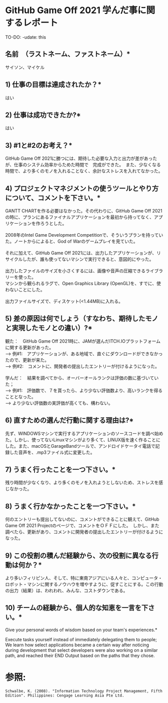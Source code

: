 # GitHub Game Off 2021 学んだ事に関するレポート

TO-DO: -udate: this

## 名前　（ラストネーム、ファストネーム）*

サイソン、マイケル

## 1) 仕事の目標は達成されたか？*

はい

## 2) 仕事は成功できたか?*

はい

## 3) #1と#2のお考え？*

GitHub Game Off 2021に勝つには、期待した必要な入力と出力が差があったが、仕事のシステム効率からためた時間で　完成ができた。　また、少なくなる時間で、より多くのモノを入れることなく、余計なストレスを入れてなかった。

## 4) プロジェクトマネジメントの使うツールとやり方について、コメントを下さい。*

GANTT CHARTを作る必要はなかった。その代わりに、GitHub Game Off 2021の時に、プランにあるファイナルアプリケーションを最初から持ってなく、アプリケーションを作ろうとした。<br/>
<br/>
2008年のIntel Game Development Competitionで、そういうプランを持っていた。ノートからによると、God of Warのゲームプレイを見ていた。<br/>
<br/>
それに加えて、GitHub Game Off 2021には、出力したアプリケーションが、リサイクルしたが、誰も使ってないマシンで実行できると、意図的にやった。<br/>
<br/>
出力したファイルのサイズを小さくするには、画像や音声の圧縮できるライブラリーを使った。<br/>
マシンから観られるラグで、Open Graphics Library (OpenGL)を、すでに、使わないことにした。<br/>
<br/>
出力ファイルサイズで、ディスケット(<1.44MB)に入れる。

## 5) 差の原因は何でしょう（すなわち、期待したモノと実現したモノとの違い）?*

観た：　GitHub Game Off 2021時に、JAMが選んだITCH.IOプラットフォームに関する更新があった。<br/>
--> 例#1:　アプリケーションが、ある地域で、直ぐにダウンロードができなかったので、更新が来た。<br/>
--> 例#2:　コメントに、開発者の提出したエントリーが付けるようになった。<br/>
<br/>
学んだ：　結果を調べてから、オーバーオールランクは評価の数に基づいていた；<br/>
--> 例#1:　評価数で、７を貰ったら、より少ない評価数より、高いランクを得ることとなった。<br/>
--> より少ない評価数の実評価が高くても、構わない。<br/>

## 6) 直すための選んだ行動に関する理由は?*

先ず、WINDOWSマシンで実行するアプリケーションのソースコードを調べ始めた。しかし、使ってないLinuxマシンがより多くて、LINUX版を速く作ることにした。また、macOSとGarageBandツールで、アンドロイドケータイ電話で記録した音声を、.mp3ファイル式に変更した。

## 7) うまく行ったことを一つ下さい。*

残り時間が少なくなり、より多くのモノを入れようとしないため、ストレスを感じなかった。

## 8) うまく行かなかったことを一つ下さい。*

何のエントリーも提出してないのに、コメントができることに観えて、GitHub Game Off 2021 Projectのページで、コメントをＯＦＦにした。　しかし、また調べたら、更新があり、コメントに開発者の提出したエントリーが付けるようになった。

## 9) この役割の積んだ経験から、次の役割に異なる行動は何か？*

より多いフィリピン人、そして、特に東南アジアにいる人々と、コンピュータ・ロボット・マシンに関するノウハウを増やすように、促すことにする。この行動の出力（結果）は、われわれ、みんな、コストダウンである。

## 10) チームの経験から、個人的な知恵を一言を下さい。*
Give your personal words of wisdom based on your team's experiences.*

Execute tasks yourself instead of immediately delegating them to people; We learn how select applications became a certain way after noticing during development that select developers were also working on a similar path, and reached their END Output based on the paths that they chose.

# 参照:
    Schwalbe, K. (2008). "Information Technology Project Management, Fifth Edition". Philippines: Cengage Learning Asia Pte Ltd.


